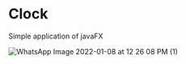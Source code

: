 # Clock

Simple application of javaFX


![WhatsApp Image 2022-01-08 at 12 26 08 PM (1)](https://user-images.githubusercontent.com/95014782/155191088-05a50e40-5a71-4a3a-b4f9-66c70c7b89a2.jpeg)
